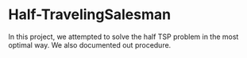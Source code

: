# Half-TravelingSalesman
In this project, we attempted to solve the half TSP problem in the most optimal way. We also documented out procedure. 

